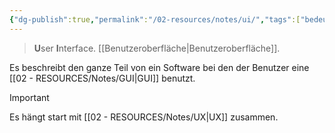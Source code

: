 ```yaml
---
{"dg-publish":true,"permalink":"/02-resources/notes/ui/","tags":["bedeutung","gui"],"noteIcon":"","updated":"2024-06-23T16:07:53.575+02:00"}
---
```


>**U**ser **I**nterface.
> [[Benutzeroberfläche\|Benutzeroberfläche]].

Es beschreibt den ganze Teil von ein Software bei den der Benutzer eine [[02 - RESOURCES/Notes/GUI\|GUI]] benutzt.

> [!important] 
> Es hängt start mit [[02 - RESOURCES/Notes/UX\|UX]] zusammen.

